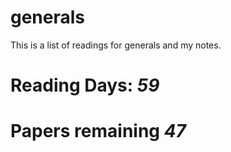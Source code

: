 # generals
This is a list of readings for generals and my notes. 

# Reading Days: _59_
# Papers remaining _47_
